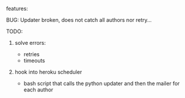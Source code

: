 features:

BUG: Updater broken, does not catch all authors nor retry...

TODO:

1. solve errors:

   - retries
   - timeouts

2. hook into heroku scheduler

   - bash script that calls the python updater and then the mailer for each author
